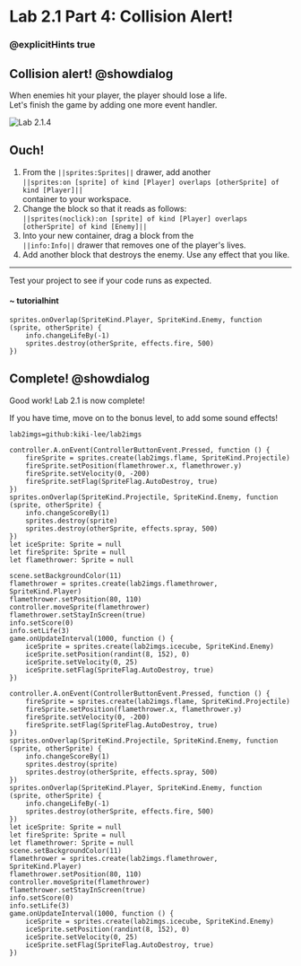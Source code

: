 # Lab 2.1 Part 4: Collision Alert!
### @explicitHints true

## Collision alert! @showdialog

When enemies hit your player, the player should lose a life.<br/>
Let's finish the game by adding one more event handler.

![Lab 2.1.4](https://arcade.makecode.com/api/_0wWasDYJfW35/thumb)


## Ouch!

1.   From the ``||sprites:Sprites||`` drawer, add another<br/>
``||sprites:on [sprite] of kind [Player] overlaps [otherSprite] of kind [Player]||``<br/>
container to your workspace.
1.   Change the block so that it reads as follows:<br/>
``||sprites(noclick):on [sprite] of kind [Player] overlaps [otherSprite] of kind [Enemy]||``
1.   Into your new container, drag a block from the<br/>
``||info:Info||`` drawer
that removes one of the player's lives.
1.   Add another block that destroys the enemy. Use any effect that you like.

---

Test your project to see if your code runs as expected.


#### ~ tutorialhint

```blocks
sprites.onOverlap(SpriteKind.Player, SpriteKind.Enemy, function (sprite, otherSprite) {
    info.changeLifeBy(-1)
    sprites.destroy(otherSprite, effects.fire, 500)
})
```

## Complete! @showdialog

Good work! Lab 2.1 is now complete! 

If you have time, move on to the bonus
level, to add some sound effects!




```package
lab2imgs=github:kiki-lee/lab2imgs
```


```template
controller.A.onEvent(ControllerButtonEvent.Pressed, function () {
    fireSprite = sprites.create(lab2imgs.flame, SpriteKind.Projectile)
    fireSprite.setPosition(flamethrower.x, flamethrower.y)
    fireSprite.setVelocity(0, -200)
    fireSprite.setFlag(SpriteFlag.AutoDestroy, true)
})
sprites.onOverlap(SpriteKind.Projectile, SpriteKind.Enemy, function (sprite, otherSprite) {
    info.changeScoreBy(1)
    sprites.destroy(sprite)
    sprites.destroy(otherSprite, effects.spray, 500)
})
let iceSprite: Sprite = null
let fireSprite: Sprite = null
let flamethrower: Sprite = null

scene.setBackgroundColor(11)
flamethrower = sprites.create(lab2imgs.flamethrower, SpriteKind.Player)
flamethrower.setPosition(80, 110)
controller.moveSprite(flamethrower)
flamethrower.setStayInScreen(true)
info.setScore(0)
info.setLife(3)
game.onUpdateInterval(1000, function () {
    iceSprite = sprites.create(lab2imgs.icecube, SpriteKind.Enemy)
    iceSprite.setPosition(randint(8, 152), 0)
    iceSprite.setVelocity(0, 25)
    iceSprite.setFlag(SpriteFlag.AutoDestroy, true)
})
```

```ghost
controller.A.onEvent(ControllerButtonEvent.Pressed, function () {
    fireSprite = sprites.create(lab2imgs.flame, SpriteKind.Projectile)
    fireSprite.setPosition(flamethrower.x, flamethrower.y)
    fireSprite.setVelocity(0, -200)
    fireSprite.setFlag(SpriteFlag.AutoDestroy, true)
})
sprites.onOverlap(SpriteKind.Projectile, SpriteKind.Enemy, function (sprite, otherSprite) {
    info.changeScoreBy(1)
    sprites.destroy(sprite)
    sprites.destroy(otherSprite, effects.spray, 500)
})
sprites.onOverlap(SpriteKind.Player, SpriteKind.Enemy, function (sprite, otherSprite) {
    info.changeLifeBy(-1)
    sprites.destroy(otherSprite, effects.fire, 500)
})
let iceSprite: Sprite = null
let fireSprite: Sprite = null
let flamethrower: Sprite = null
scene.setBackgroundColor(11)
flamethrower = sprites.create(lab2imgs.flamethrower, SpriteKind.Player)
flamethrower.setPosition(80, 110)
controller.moveSprite(flamethrower)
flamethrower.setStayInScreen(true)
info.setScore(0)
info.setLife(3)
game.onUpdateInterval(1000, function () {
    iceSprite = sprites.create(lab2imgs.icecube, SpriteKind.Enemy)
    iceSprite.setPosition(randint(8, 152), 0)
    iceSprite.setVelocity(0, 25)
    iceSprite.setFlag(SpriteFlag.AutoDestroy, true)
})
```